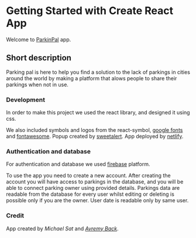 # Getting Started with Create React App

Welcome to [ParkinPal](https://parking-pal.netlify.app) app.

## Short description

Parking pal is here to help you find a solution to the lack of parkings in cities around the world by making a platform that alows people to share their parkings when not in use.

### Development

In order to make this project we used the react library, and designed it using css.

We also included symbols and logos from the react-symbol,
[google fonts](https://fonts.google.com/icons) and [fontawesome](https://fontawesome.com/).
Popup created by [sweetalert](https://sweetalert2.github.io/).
App deployed by [netlify](https://www.netlify.com/).

### Authentication and database

For authentication and database we used [firebase](https://firebase.google.com/) platform.

To use the app you need to create a new account.
After creating the account you will have access to parkings in the database, and you will be able to connect parking owner using provided details.
Parkings data are readable from the database for every user whilst editing or deleting is possible only if you are the owner.
User date is readable only by same user.


### Credit
App created by _Michael Sat_ and [_Avremy Back_](https://github.com/avr3my).